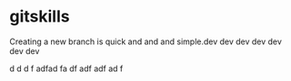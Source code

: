 # gitskills
Creating a new branch is quick and and and  simple.dev dev dev dev
dev 
dev 
dev 




d
d
d
f
adfad
fa
df
adf
adf
ad
f
